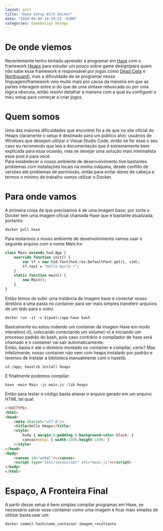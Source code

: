 ```yaml
---
layout: post 
title: "Haxe Setup With Docker"
date: "2020-04-04 14:39:52 -0300"
categories: GameDesign DevOps
---
```

# De onde viemos
Recentemente tenho tentado aprender a programar em [Haxe](https://haxe.org/) 
com o framework [Heaps](https://heaps.io/) para estudar um pouco sobre game 
design(para quem não sabe esse framework é responsável por jogos como 
[Dead Cells](https://dead-cells.com/) e [Northguard](http://northgard.net/)),
mas a dificuldade de se programar nessa linguagem/framework veio muito mais 
por causa da maneira em que as partes interagem entre si do que de uma sintaxe
rebuscada ou por uma lógica obscura, então resolvi detalhar a maneira com a
qual eu configurei o meu setup para começar a criar jogos.

# Quem somos
Uma das maiores dificuldades que encontrei foi a de que no site oficial do
Heaps claramente o setup é destinado para um público alvo: usuários de Windows
que desejam utilizar o Visual Studio Code, então se for esse o seu caso eu
recomendo que leia a documentação que é estremamente bem explicada para essa
ocasião, mas se desejar uma solução mais minimalista esse post é para você.  
Para estabelecer o nosso ambiente de desenvolvimento tive bastantes problemas
com instalações locais na minha máquina, desde conflito de versões até
problemas de permissão, então para evitar dores de cabeça e termos o mínimo de
trabalho vamos utilizar o Docker.
# Para onde vamos
A primeira coisa de que precisamos é de uma imagem base; por sorte o Docker tem
uma imagem oficial chamada Haxe que é bastante atualizada, portanto:
```
docker pull haxe
``` 
Para testarmos o nosso ambiente de desenvolvimento vamos usar o seguinte
arquivo com o nome Main.hx:
```Haxe
class Main extends hxd.App {
    override function init() {
        var tf = new h2d.Text(hxd.res.DefaultFont.get(), s2d);
        tf.text = "Hello World !";
    }
    static function main() {
        new Main();
    }
}
```  
Então temos de subir uma instância da imagem haxe e conectar nosso
diretório à uma pasta no container para ser mais simples transferir arquivos
de um lado para o outro.
```
docker run -it -v $(pwd):/app haxe bash
```
Basicamente eu estou rodando um container da imagem Haxe em modo 
interativo(-it), colocando conectando um volume(-v) e iniciando um processo
padrão do bash, pois caso contrário o compilador de haxe será chamado e o
container vai sair automaticamente.  
Então, basta ir até o diretório montado no container e compilar, certo?
Mas infelizmente, nosso container não vem com heaps instalado por padrão 
e teremos de instalar a biblioteca manualmente com o haxelib.
```
cd /app; haxelib install heaps
```
E finalmente podemos compilar:
```
haxe -main Main -js main.js -lib heaps
```
Então para testar o código basta anexar o arquivo gerado em um arquivo HTML tal
qual:
```html
<!DOCTYPE>
<html>
<head>
    <meta charset="utf-8"/>
    <title>Hello Heaps</title>
    <style>
        body { margin:0;padding:0;background-color:black; }
        canvas#webgl { width:100%;height:100%; } 
    </style>
</head>
<body>
    <canvas id="webgl"></canvas>
    <script type="text/javascript" src="main.js"></script>
</body>
</html>
```
# Espaço, A Fronteira Final
A partir desse setup é bem simples compilar programas em Haxe, se necessário
salvar esse container como uma imagem e ficar mais simples de utilizar basta
usar um:
```
docker commit hash/nome_container imagem_resultante
```
